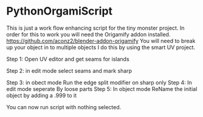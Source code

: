 # PythonOrgamiScript
This is just a work flow enhancing script for the tiny monster project. 
In order for this to work you will need the Origamify addon installed. 
https://github.com/aconz2/blender-addon-origamify
You will need to break up your object in to multiple objects
I do this by using the smart UV project.

Step 1:
Open UV editor and get seams for islands

Step 2:
in edit mode
select seams and mark sharp

Step 3: 
in obect mode
Run the edge split modifier on sharp only
Step 4: 
In edit mode
seperate By loose parts
Step 5: 
In object mode 
ReName the initial object by adding a .999 to it

You can now run script with nothing selected.
